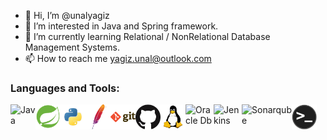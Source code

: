 - 👋 Hi, I’m @unalyagiz
- 👀 I’m interested in Java and Spring framework.
- 🌱 I’m currently learning Relational / NonRelational Database Management Systems.
- 📫 How to reach me yagiz.unal@outlook.com
### Languages and Tools:

<img align="left" alt="Java" width="40px" src="https://img.icons8.com/color/48/000000/java-coffee-cup-logo--v2.png"/>
<img align="left" alt="Spring Boot" width="40px" src="https://raw.githubusercontent.com/github/explore/80688e429a7d4ef2fca1e82350fe8e3517d3494d/topics/spring-boot/spring-boot.png" />
<img align="left" alt="Maven" width="40px" src="https://raw.githubusercontent.com/github/explore/80688e429a7d4ef2fca1e82350fe8e3517d3494d/topics/python/python.png"/>
<img align="left" alt="Maven" width="40px" src="https://raw.githubusercontent.com/github/explore/80688e429a7d4ef2fca1e82350fe8e3517d3494d/topics/maven/maven.png"/>
<img align="left" alt="Git" width="40px" src="https://raw.githubusercontent.com/github/explore/80688e429a7d4ef2fca1e82350fe8e3517d3494d/topics/git/git.png" /><img align="left" alt="GitHub" width="40px" src="https://raw.githubusercontent.com/github/explore/78df643247d429f6cc873026c0622819ad797942/topics/github/github.png" />
<img align="left" alt="Linux Mint" width="40px" src="https://raw.githubusercontent.com/github/explore/80688e429a7d4ef2fca1e82350fe8e3517d3494d/topics/linux/linux.png"/>
<img align="left" alt="Oracle Db" width="45px" src="https://img.icons8.com/color/48/000000/oracle-logo.png"/>
<img align="left" alt="Jenkins" width="45px" src="https://img.icons8.com/color/48/000000/jenkins.png"/>
<img align="left" alt="Sonarqube" width="80px" src="https://cdn.worldvectorlogo.com/logos/sonarqube.svg"/>
<img align="left" alt="Terminal" width="40px" src="https://raw.githubusercontent.com/github/explore/80688e429a7d4ef2fca1e82350fe8e3517d3494d/topics/terminal/terminal.png"/>
<!---
unalyagiz/unalyagiz is a ✨ special ✨ repository because its `README.md` (this file) appears on your GitHub profile.
You can click the Preview link to take a look at your changes.
--->
